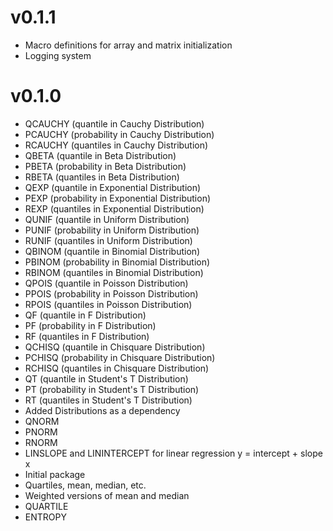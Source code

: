 # v0.1.1 
- Macro definitions for array and matrix initialization
- Logging system

# v0.1.0
- QCAUCHY (quantile in Cauchy Distribution)
- PCAUCHY (probability in Cauchy Distribution)
- RCAUCHY (quantiles in Cauchy Distribution)
- QBETA (quantile in Beta Distribution)
- PBETA (probability in Beta Distribution)
- RBETA (quantiles in Beta Distribution)
- QEXP (quantile in Exponential Distribution)
- PEXP (probability in Exponential Distribution)
- REXP (quantiles in Exponential Distribution)
- QUNIF (quantile in Uniform Distribution)
- PUNIF (probability in Uniform Distribution)
- RUNIF (quantiles in Uniform Distribution)
- QBINOM (quantile in Binomial Distribution)
- PBINOM (probability in Binomial Distribution)
- RBINOM (quantiles in Binomial Distribution)
- QPOIS (quantile in Poisson Distribution)
- PPOIS (probability in Poisson Distribution)
- RPOIS (quantiles in Poisson Distribution)
- QF (quantile in F Distribution)
- PF (probability in F Distribution)
- RF (quantiles in F Distribution)
- QCHISQ (quantile in Chisquare Distribution)
- PCHISQ (probability in Chisquare Distribution)
- RCHISQ (quantiles in Chisquare Distribution)
- QT (quantile in Student's T Distribution)
- PT (probability in Student's T Distribution)
- RT (quantiles in Student's T Distribution)
- Added Distributions as a dependency
- QNORM
- PNORM
- RNORM
- LINSLOPE and LININTERCEPT for linear regression y = intercept + slope x
- Initial package
- Quartiles, mean, median, etc.
- Weighted versions of mean and median
- QUARTILE 
- ENTROPY 
